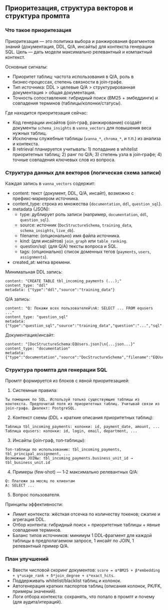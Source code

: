 ## Приоритезация, структура векторов и структура промпта

### Что такое приоритезация
Приоритезация — это политика выбора и ранжирования фрагментов знаний (документация, DDL, Q/A, инсайты) для контекста генерации SQL. Цель — дать модели максимально релевантный и компактный контекст.

Основные сигналы:
- Приоритет таблиц: частота использования в Q/A, роль в бизнес‑процессах, степень связности в join‑графе.
- Тип источника: DDL > целевые Q/A > структурированная документация > общая документация.
- Точность сопоставления: гибридный поиск (BM25 + эмбеддинги) и совпадения терминов (таблицы/колонки/статусы).

Где находится приоритезация сейчас:
- Код генерации инсайтов (join‑граф, ранжирование) создаёт документы `schema_insights` в `vanna_vectors` для повышения веса нужных таблиц.
- Исключены служебные таблицы (`vanna_*`, `chroma_*`, и т.п.) из анализа и контекста.
- В retrieval планируется учитывать: 1) попадание в whitelist приоритетных таблиц; 2) ранг по Q/A; 3) степень узла в join‑графе; 4) точные совпадения ключевых слов из вопроса.

### Структура данных для векторов (логическая схема записи)
Каждая запись в `vanna_vectors` содержит:
- content: текст (документ, DDL, Q/A, инсайт), возможно с префикс‑маркером источника.
- content_type: строка из множества {`documentation`, `ddl`, `question_sql`}.
- metadata (JSON):
  - type: дублирует роль записи (например, `documentation`, `ddl`, `question_sql`).
  - source: источник (`DocStructureSchema`, `training_data`, `schema_insights`, `live_db`).
  - filename: (опционально) имя файла источника.
  - kind: (для инсайтов) `join_graph` или `table_ranking`.
  - question/sql: (для Q/A) тексты вопроса и SQL.
  - tags: (опционально) список доменных тегов (`payments`, `users`, `assignments`).
- created_at: метка времени.

Минимальная DDL запись:
```
content: "CREATE TABLE tbl_incoming_payments (...);"
content_type: "ddl"
metadata: {"type":"ddl","source":"training_data"}
```

Q/A запись:
```
content: "Q: Покажи всех пользователей\nA: SELECT ... FROM equsers ..."
content_type: "question_sql"
metadata: {"type":"question_sql","source":"training_data","question":"...","sql":"..."}
```

Документация/инсайт:
```
content: "[DocStructureSchema:EQUsers.json]\n{...json...}"
content_type: "documentation"
metadata: {"type":"documentation","source":"DocStructureSchema","filename":"EQUsers.json"}
```

### Структура промпта для генерации SQL
Промпт формируется из блоков с явной приоритезацией:
1) Системные правила:
```
Ты помощник по SQL. Используй только существующие таблицы из контекста. Предпочитай поля из приоритетных таблиц. Учитывай связи из join‑графа. Диалект: PostgreSQL.
```
2) Контекст схемы (DDL + краткие описания приоритетных таблиц):
```
Таблица tbl_incoming_payments: колонки: id, payment_date, amount, ...
Таблица equsers: колонки: id, login, email, department, ...
```
3) Инсайты (join‑граф, топ‑таблицы):
```
Топ‑таблицы по использованию: tbl_incoming_payments, tbl_principal_assignment, ...
Возможные JOINы: tbl_incoming_payments.business_unit_id → tbl_business_unit.id
```
4) Примеры (few‑shot) — 1‑2 максимально релевантных Q/A:
```
Q: Платежи за месяц по клиентам
A: SELECT ...
```
5) Вопрос пользователя.

Принципы эффективности:
- Лимит контекста: жёсткая отсечка по количеству токенов; сжатие и агрегация DDL.
- Отбор контента: гибридный поиск + приоритетные таблицы + явные совпадения терминов.
- Баланс типов источников: минимум 1 DDL‑фрагмент для каждой таблицы в предполагаемом запросе, 1 инсайт по JOIN, 1 релевантный пример Q/A.

### План улучшений
- Ввести числовой скоринг документов: `score = α*BM25 + β*embedding + γ*usage_rank + δ*join_degree + ε*exact_hits`.
- Поддерживать whitelist/blacklist таблиц и колонок.
- Автогенерация кратких паспортов таблиц (описания колонок, PK/FK, примеры значений).
- Логи отбора контекста: сохранять, что попало в промпт и почему (для аудита/итераций).


